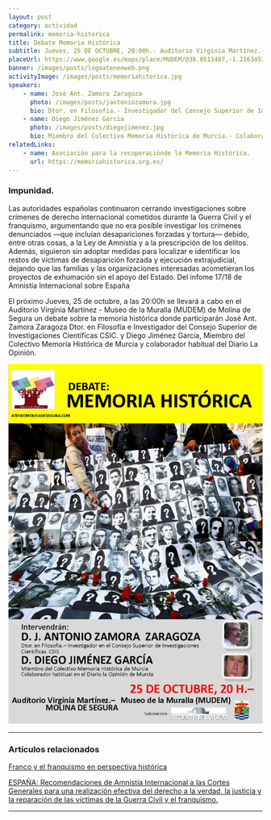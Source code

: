 ```yaml
---
layout: post
category: actividad
permalink: memoria-historica
title: Debate Memoria Histórica
subtitle: Jueves, 25 DE OCTUBRE, 20:00h.- Auditorio Virginia Martínez.- Museo de la Muralla (MUDEM) Molina de Segura
placeUrl: https://www.google.es/maps/place/MUDEM/@38.0511487,-1.2163453,17z/data=!3m1!4b1!4m5!3m4!1s0xd647f567ba291e1:0xde6031502e1b4fbc!8m2!3d38.0511487!4d-1.2141566?hl=es&authuser=0
banner: /images/posts/logoateneoweb.png
activityImage: /images/posts/memoriahitorica.jpg
speakers: 
    - name: José Ant. Zamora Zaragoza
      photo: /images/posts/jantoniozamora.jpg
      bio: Dtor. en Filosofía.- Investigador del Consejo Superior de Investigaciones Científicas CSIC.
    - name: Diego Jiménez García
      photo: /images/posts/diegojimenez.jpg
      bio: Miembro del Colectivo Memoria Histórica de Murcia.- Colaborador habitual del Diario La Opinión.
relatedLinks: 
    - name: Asociación para la recuperaciónde la Memoria Histórica.
      url: https://memoriahistorica.org.es/
---
```


### Impunidad.

Las autoridades españolas continuaron cerrando investigaciones sobre crímenes de
derecho internacional cometidos durante la Guerra Civil y el franquismo, argumentando
que no era posible investigar los crímenes denunciados —que incluían desapariciones
forzadas y tortura— debido, entre otras cosas, a la Ley de Amnistía y a la
prescripción de los delitos. Además, siguieron sin adoptar medidas para localizar
e identificar los restos de víctimas de desaparición forzada y ejecución
extrajudicial, dejando que las familias y las organizaciones interesadas acometieran los
proyectos de exhumación sin el apoyo del Estado.
Del infome 17/18 de Amnistía Internacional sobre España

El próximo Jueves, 25 de octubre, a las 20:00h se llevará a cabo en el Auditorio Virginia Martínez - Museo de la Muralla (MUDEM) de Molina de Segura un debate sobre la memoria histórica donde participarán José Ant. Zamora Zaragoza
Dtor. en Filosofía e Investigador del Consejo Superior de Investigaciones Científicas CSIC. y Diego Jiménez García,
Miembro del Colectivo Memoria Histórica de Murcia y colaborador habitual del Diario La Opinión.

![cartel](/images/posts/memoriahitorica.jpg)

***

### Artículos relacionados

[Franco y el franquismo en perspectiva histórica](https://www.infolibre.es/noticias/tintalibre/2018/10/05/franco_franquismo_perspectiva_historica_87271_1042.html)

[ESPAÑA: Recomendaciones de Amnistía Internacional a las Cortes Generales para una realización efectiva del derecho a la verdad, la justicia y la reparación de las víctimas de la Guerra Civil y el franquismo.](https://doc.es.amnesty.org/ms-opac/doc?q=memoria+hist%C3%B3rica&start=3&rows=1&sort=fecha%20desc&fq=norm&fv=*&fo=and&fq=mssearch_mlt98&fv=gseg01&fo=and)
***
